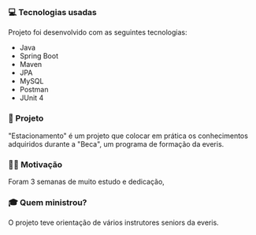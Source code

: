 ### :computer: Tecnologias usadas
Projeto foi desenvolvido com as seguintes tecnologias:

* Java
* Spring Boot
* Maven
* JPA
* MySQL
* Postman
* JUnit 4

### 💪 Projeto
"Estacionamento" é um projeto que colocar em prática os conhecimentos adquiridos durante a "Beca", um programa de formação da everis.

### 🦸‍♂️ Motivação
Foram 3 semanas de muito estudo e dedicação, 

### 🎓 Quem ministrou?
O projeto teve orientação de vários instrutores seniors da everis.
